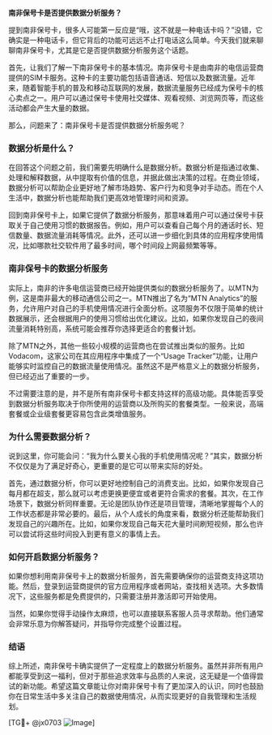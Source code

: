 **南非保号卡是否提供数据分析服务？**

提到南非保号卡，很多人可能第一反应是“哦，这不就是一种电话卡吗？”没错，它确实是一种电话卡，但它背后的功能可远远不止打电话这么简单。今天我们就来聊聊南非保号卡，尤其是它是否提供数据分析服务这个话题。

首先，让我们了解一下南非保号卡的基本情况。南非保号卡是由南非的电信运营商提供的SIM卡服务。这种卡的主要功能包括语音通话、短信以及数据流量。近年来，随着智能手机的普及和移动互联网的发展，数据流量服务已经成为保号卡的核心卖点之一。用户可以通过保号卡使用社交媒体、观看视频、浏览网页等，而这些活动都会产生大量的数据。

那么，问题来了：南非保号卡是否提供数据分析服务呢？

### 数据分析是什么？

在回答这个问题之前，我们需要先明确什么是数据分析。数据分析是指通过收集、处理和解释数据，从中提取有价值的信息，并据此做出决策的过程。在商业领域，数据分析可以帮助企业更好地了解市场趋势、客户行为和竞争对手动态。而在个人生活中，数据分析也能帮助我们更高效地管理时间和资源。

回到南非保号卡上，如果它提供了数据分析服务，那意味着用户可以通过保号卡获取关于自己使用习惯的数据报告。例如，用户可以查看自己每个月的通话时长、短信数量、数据流量消耗等情况。此外，还可以进一步细化到具体的应用程序使用情况，比如哪款社交软件用了最多时间，哪个时间段上网最频繁等等。

### 南非保号卡的数据分析服务

实际上，南非的许多电信运营商已经开始提供类似的数据分析服务了。以MTN为例，这是南非最大的移动通信公司之一。MTN推出了名为“MTN Analytics”的服务，允许用户对自己的手机使用情况进行全面分析。这项服务不仅限于简单的统计数据展示，还会根据用户的使用习惯给出优化建议。比如，如果你发现自己的夜间流量消耗特别高，系统可能会推荐你选择更适合的套餐计划。

除了MTN之外，其他一些较小规模的运营商也在尝试推出类似的服务。比如Vodacom，这家公司在其应用程序中集成了一个“Usage Tracker”功能，让用户能够实时监控自己的数据流量使用情况。虽然这不是严格意义上的数据分析服务，但已经迈出了重要的一步。

不过需要注意的是，并不是所有南非保号卡都支持这样的高级功能。具体能否享受到数据分析服务取决于你所使用的运营商以及所购买的套餐类型。一般来说，高端套餐或企业级套餐更容易包含此类增值服务。

### 为什么需要数据分析？

说到这里，你可能会问：“我为什么要关心我的手机使用情况呢？”其实，数据分析不仅仅是为了满足好奇心，更重要的是它可以带来实际的好处。

首先，通过数据分析，你可以更好地控制自己的消费支出。比如，如果你发现自己每月都在超支，那么就可以考虑更换更便宜或者更符合需求的套餐。其次，在工作场景下，数据分析同样重要。无论是团队协作还是项目管理，清晰地掌握每个人的工作状态都是非常必要的。最后，从个人成长的角度来看，数据分析还能帮助我们发现自己的兴趣所在。比如，如果你发现自己每天花大量时间刷短视频，那么也许可以尝试将这些时间投入到更有意义的事情上去。

### 如何开启数据分析服务？

如果你想利用南非保号卡上的数据分析服务，首先需要确保你的运营商支持这项功能。然后，登录到运营商提供的官方应用程序或者网站，查找相关选项。大多数情况下，这些服务都是免费提供的，只需要注册并激活即可开始使用。

当然，如果你觉得手动操作太麻烦，也可以直接联系客服人员寻求帮助。他们通常会非常乐意为你解答疑问，并指导你完成整个设置过程。

### 结语

综上所述，南非保号卡确实提供了一定程度上的数据分析服务。虽然并非所有用户都能享受到这一福利，但对于那些追求效率与品质的人来说，这无疑是一个值得尝试的新功能。希望这篇文章能让你对南非保号卡有了更加深入的认识，同时也鼓励你在日常生活中多关注自己的数据使用情况，从而实现更好的自我管理和生活规划。

[TG💪+ @jx0703 ![Image](https://github.com/user-attachments/assets/dbca1d08-cadb-493c-b0ec-ad6f7a83f270)]